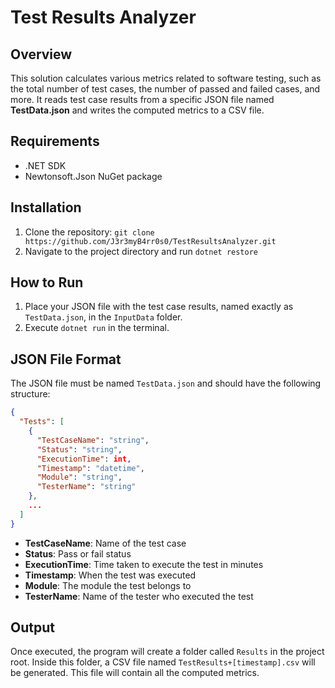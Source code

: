 # Test Results Analyzer
## Overview
This solution calculates various metrics related to software testing, such as the total number of test cases, the number of passed and failed cases, and more. It reads test case results from a specific JSON file named **TestData.json** and writes the computed metrics to a CSV file.

## Requirements
- .NET SDK
- Newtonsoft.Json NuGet package

## Installation

1. Clone the repository: `git clone https://github.com/J3r3myB4rr0s0/TestResultsAnalyzer.git`
2. Navigate to the project directory and run `dotnet restore`

## How to Run

1. Place your JSON file with the test case results, named exactly as `TestData.json`, in the `InputData` folder.
2. Execute `dotnet run` in the terminal.

## JSON File Format

The JSON file must be named `TestData.json` and should have the following structure:

```json
{
  "Tests": [
    {
      "TestCaseName": "string",
      "Status": "string",
      "ExecutionTime": int,
      "Timestamp": "datetime",
      "Module": "string",
      "TesterName": "string"
    },
    ...
  ]
}
```
- **TestCaseName**: Name of the test case
- **Status**: Pass or fail status
- **ExecutionTime**: Time taken to execute the test in minutes
- **Timestamp**: When the test was executed
- **Module**: The module the test belongs to
- **TesterName**: Name of the tester who executed the test

## Output
Once executed, the program will create a folder called `Results` in the project root. Inside this folder, a CSV file named `TestResults+[timestamp].csv` will be generated. This file will contain all the computed metrics.
